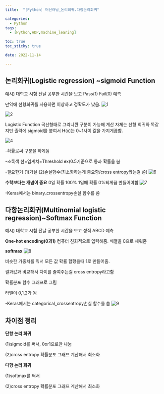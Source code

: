 ```yaml
---
title:  "[Python] 머신러닝_논리회귀.다항논리회귀" 

categories:
  - Python
tags:
  - [Python,ADP,machine_learing]

toc: true
toc_sticky: true

date: 2022-11-14

---
```



## 논리회귀(Logistic regression) ~sigmoid Function

예시) 대학교 시험 전날 공부한 시간을 보고 Pass(1) Fail(0) 예측

만약에 선형회귀를 사용하면 이상하고 정확도가 낮음.
![1](https://user-images.githubusercontent.com/88616282/201675988-5d0cac5c-678e-457b-9a72-e8b9714f2720.png)

![2](https://user-images.githubusercontent.com/88616282/201676041-b359bcce-cd8d-492c-86fb-45203f0c85ec.png)

Logistic Function 곡선형태로 그리니깐 구분이 가능해 계산 자체는 선형 회귀와 똑같지만 출력에 sigmoid를 붙여서 H(x)는 0~1사이 값을 가지게끔함. 

![4](https://user-images.githubusercontent.com/88616282/201676310-b603b504-8cc6-4e1e-bcb3-b8174a81edc9.png)

-확률로써 구분을 하게됨

-초록색 선=임계치=Threshold ex)0.5기준으로 통과 확률을 봄 

-필요한거 (1)가설 (2)손실함수(최소화하는게 중요함/cross entropy라는걸 씀)
![6](https://user-images.githubusercontent.com/88616282/201676218-bada9335-06ba-4377-a73c-16f3e4c55c55.png)

**수학보다는 개념이 중요**
0일 확률 100% 1일때 확률 0%되게끔 만들어야함
![7](https://user-images.githubusercontent.com/88616282/201676425-3b5af2b7-7661-4b09-b232-142efa85caa0.png)

-Keras에서는 binary_crossentropy손실 함수를 씀 

## 다항논리회귀(Multinomial logistic regression)~Softmax Function

예시) 대학교 시험 전날 공부한 시간을 보고 성적 ABCD 예측

**One-hot encoding(0과1)**
컴퓨터 친화적으로 입력해줌. 배열을 0으로 채워줌 

**softmax**
![8](https://user-images.githubusercontent.com/88616282/201676562-e19f0ddc-aa5e-4b72-8432-1dad9134e841.png)

비슷한 가중치를 줘서 모든 값 확률 합했을때 1로 만들어줌.

결과값과 비교해서 차이를 줄여주는걸 cross entropy라고함 

확률분포 함수 그래프로 그림 

라벨이 0,1,2가 됨 

-Keras에서는 categorical_crossentropy손실 함수를 씀 
![9](https://user-images.githubusercontent.com/88616282/201676524-71741510-f480-4153-ace2-f06e24c79514.png)



## 차이점 정리 

**단항 논리 회귀**

(1)sigmoid를 써서, 0or1으로만 나눔

(2)cross entropy 확률분포 그래프 계산해서 최소화 

**다항 논리 회귀**

(1)softmax를 써서

(2)cross entropy 확률분포 그래프 계산해서 최소화 
